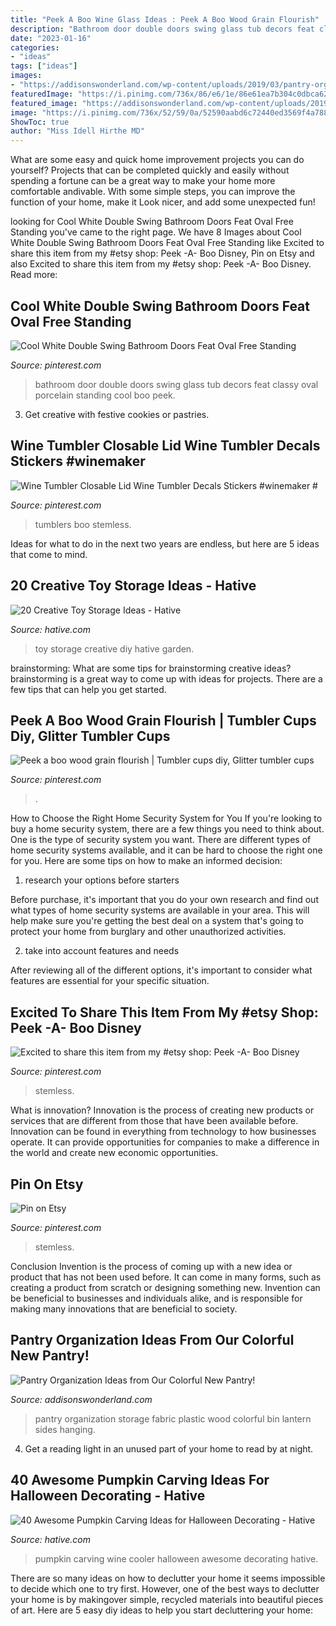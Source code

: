 ```yaml
---
title: "Peek A Boo Wine Glass Ideas : Peek A Boo Wood Grain Flourish"
description: "Bathroom door double doors swing glass tub decors feat classy oval porcelain standing cool boo peek"
date: "2023-01-16"
categories:
- "ideas"
tags: ["ideas"]
images:
- "https://addisonswonderland.com/wp-content/uploads/2019/03/pantry-organization-reveal-ideas-6210.jpg"
featuredImage: "https://i.pinimg.com/736x/86/e6/1e/86e61ea7b304c0dbca62e4a83d11ed9b.jpg"
featured_image: "https://addisonswonderland.com/wp-content/uploads/2019/03/pantry-organization-reveal-ideas-6210.jpg"
image: "https://i.pinimg.com/736x/52/59/0a/52590aabd6c72440ed3569f4a7882ef7.jpg"
ShowToc: true
author: "Miss Idell Hirthe MD"
---
```



What are some easy and quick home improvement projects you can do yourself?
Projects that can be completed quickly and easily without spending a fortune can be a great way to make your home more comfortable andivable. With some simple steps, you can improve the function of your home, make it Look nicer, and add some unexpected fun!

	

		
looking for Cool White Double Swing Bathroom Doors Feat Oval Free Standing you've came to the right page. We have 8 Images about Cool White Double Swing Bathroom Doors Feat Oval Free Standing like Excited to share this item from my #etsy shop: Peek -A- Boo Disney, Pin on Etsy and also Excited to share this item from my #etsy shop: Peek -A- Boo Disney. Read more:
		
    
## Cool White Double Swing Bathroom Doors Feat Oval Free Standing

<img loading=lazy src="https://i.pinimg.com/originals/df/15/a0/df15a085e595bd21fe65d926cf85eac9.jpg" onerror="this.onerror=null;this.src='https://tse3.mm.bing.net/th?id=OIP.CDUBcs9FNKA2HGxKuaIlCQHaLJ&amp;pid=15.1';" alt="Cool White Double Swing Bathroom Doors Feat Oval Free Standing">

_Source: pinterest.com_

>bathroom door double doors swing glass tub decors feat classy oval porcelain standing cool boo peek. 

	

3. Get creative with festive cookies or pastries.

    
## Wine Tumbler Closable Lid Wine Tumbler Decals Stickers #winemaker #

<img loading=lazy src="https://i.pinimg.com/originals/32/a7/ca/32a7cab0b767f4536967d5a8e792b18f.jpg" onerror="this.onerror=null;this.src='https://tse2.mm.bing.net/th?id=OIP.XIGd_WAttFs-H2ByFBHhagHaHa&amp;pid=15.1';" alt="Wine Tumbler Closable Lid Wine Tumbler Decals Stickers #winemaker #">

_Source: pinterest.com_

>tumblers boo stemless. 

	

Ideas for what to do in the next two years are endless, but here are 5 ideas that come to mind. 

    
## 20 Creative Toy Storage Ideas - Hative

<img loading=lazy src="https://hative.com/wp-content/uploads/2014/11/toy-storage-ideas/7-buckets-and-zip-tiles-as-diy-toy-storage.jpg" onerror="this.onerror=null;this.src='https://tse4.mm.bing.net/th?id=OIP.W76bRteOP4ABpjNebYdGGgHaLI&amp;pid=15.1';" alt="20 Creative Toy Storage Ideas - Hative">

_Source: hative.com_

>toy storage creative diy hative garden. 

	

brainstorming: What are some tips for brainstorming creative ideas?
brainstorming is a great way to come up with ideas for projects. There are a few tips that can help you get started.

    
## Peek A Boo Wood Grain Flourish | Tumbler Cups Diy, Glitter Tumbler Cups

<img loading=lazy src="https://i.pinimg.com/736x/86/e6/1e/86e61ea7b304c0dbca62e4a83d11ed9b.jpg" onerror="this.onerror=null;this.src='https://tse2.mm.bing.net/th?id=OIP.v5S7gW4q92p-UBU0R1VZzQHaJ4&amp;pid=15.1';" alt="Peek a boo wood grain flourish | Tumbler cups diy, Glitter tumbler cups">

_Source: pinterest.com_

>. 

	

How to Choose the Right Home Security System for You
If you're looking to buy a home security system, there are a few things you need to think about. One is the type of security system you want. There are different types of home security systems available, and it can be hard to choose the right one for you. Here are some tips on how to make an informed decision: 
1. research your options before starters

Before purchase, it's important that you do your own research and find out what types of home security systems are available in your area. This will help make sure you're getting the best deal on a system that's going to protect your home from burglary and other unauthorized activities. 

2. take into account features and needs

After reviewing all of the different options, it's important to consider what features are essential for your specific situation.

    
## Excited To Share This Item From My #etsy Shop: Peek -A- Boo Disney

<img loading=lazy src="https://i.pinimg.com/736x/52/59/0a/52590aabd6c72440ed3569f4a7882ef7.jpg" onerror="this.onerror=null;this.src='https://tse4.mm.bing.net/th?id=OIP.QBapVTF80OSs-ek7XuSjXgHaKI&amp;pid=15.1';" alt="Excited to share this item from my #etsy shop: Peek -A- Boo Disney">

_Source: pinterest.com_

>stemless. 

	

What is innovation?
Innovation is the process of creating new products or services that are different from those that have been available before. Innovation can be found in everything from technology to how businesses operate. It can provide opportunities for companies to make a difference in the world and create new economic opportunities.

    
## Pin On Etsy

<img loading=lazy src="https://i.pinimg.com/originals/5e/5f/76/5e5f76a75d17280349828bdf2709d1ee.jpg" onerror="this.onerror=null;this.src='https://tse3.mm.bing.net/th?id=OIP.KUKuYB3-cTME05MvsIohLAHaJ4&amp;pid=15.1';" alt="Pin on Etsy">

_Source: pinterest.com_

>stemless. 

	

Conclusion
Invention is the process of coming up with a new idea or product that has not been used before. It can come in many forms, such as creating a product from scratch or designing something new. Invention can be beneficial to businesses and individuals alike, and is responsible for making many innovations that are beneficial to society.

    
## Pantry Organization Ideas From Our Colorful New Pantry!

<img loading=lazy src="https://addisonswonderland.com/wp-content/uploads/2019/03/pantry-organization-reveal-ideas-6210.jpg" onerror="this.onerror=null;this.src='https://tse3.mm.bing.net/th?id=OIP.YkCajXPEHw5mBRIfMyjbtQHaLH&amp;pid=15.1';" alt="Pantry Organization Ideas from Our Colorful New Pantry!">

_Source: addisonswonderland.com_

>pantry organization storage fabric plastic wood colorful bin lantern sides hanging. 

	

4. Get a reading light in an unused part of your home to read by at night.

    
## 40 Awesome Pumpkin Carving Ideas For Halloween Decorating - Hative

<img loading=lazy src="https://hative.com/wp-content/uploads/2014/10/pumpkin-carving-ideas/30-wine-cooler-pumpkin.jpg" onerror="this.onerror=null;this.src='https://tse3.mm.bing.net/th?id=OIP.8FEsfgfBW_9Kq2kfCDJ__AHaLr&amp;pid=15.1';" alt="40 Awesome Pumpkin Carving Ideas for Halloween Decorating - Hative">

_Source: hative.com_

>pumpkin carving wine cooler halloween awesome decorating hative. 

	

There are so many ideas on how to declutter your home it seems impossible to decide which one to try first. However, one of the best ways to declutter your home is by makingover simple, recycled materials into beautiful pieces of art. Here are 5 easy diy ideas to help you start decluttering your home: 

